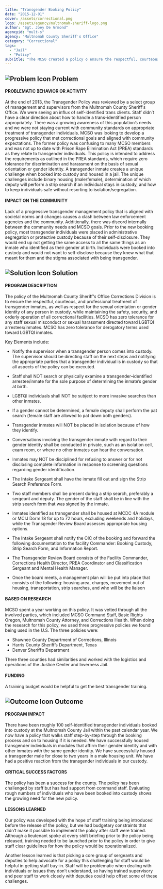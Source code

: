 ```yaml
---
title: "Transgender Booking Policy"
date: "2015-12-01"
cover: /assets/correctional.png
logo: /assets/agency/multnomah-sheriff-logo.png
author: "Sgt. Joey De Armond"
agencyid: "mult-s"
agency: "Multnomah County Sheriff's Office"
category: "Correctional"
tags:
  - "Jail"
  - "Policy"
subTitle: "The MCSO created a policy o ensure the respectful, courteous, and professional treatment of transgender inmates, as well as respect for the sexual orientation or gender identity of any person in custody, while maintaining the safety, security, and orderly operation of all correctional facilities."
---
```


## ![Problem Icon](https://github.com/google/material-design-icons/raw/master/alert/1x_web/ic_error_outline_black_48dp.png "Problem") Problem

#### PROBLEMATIC BEHAVIOR OR ACTIVITY

At the end of 2013, the Transgender Policy was reviewed by a select group of management and supervisors from the Multnomah County Sheriff's Office. We were seeing an influx of self-identified trans clients. Staff didn’t have a clear direction about how to handle a trans-identified person appropriately. There was a growing awareness of this population’s needs and we were not staying current with community standards on appropriate treatment of transgender individuals. MCSO was looking to develop a progressive policy that met correctional goals and aligned with community expectations. The former policy was confusing to many MCSO members and was not up to date with Prison Rape Elimination Act (PREA) standards as they relate to transgender individuals. This policy is intended to address the requirements as outlined in the PREA standards, which require zero tolerance for discrimination and harassment on the basis of sexual orientation or gender identity. A transgender inmate creates a unique challenge when booked into custody and housed in a jail. The unique challenges include binary housing (male/female), determination of which deputy will perform a strip search if an individual stays in custody, and how to keep individuals safe without resorting to isolation/segregation.

#### IMPACT ON THE COMMUNITY

Lack of a progressive transgender management policy that is aligned with societal norms and changes causes a clash between law enforcement agencies and the community. Additionally, there was discord internally between the community needs and MCSO goals. Prior to the new booking policy, most transgender individuals were placed in administrative segregation or protective custody because of their self-disclosure. They would end up not getting the same access to all the same things as an inmate who identified as their gender at birth. Individuals were booked into custody and would not want to self-disclose because they knew what that meant for them and the stigma associated with being transgender.

## ![Solution Icon](https://github.com/google/material-design-icons/raw/master/action/1x_web/ic_lightbulb_outline_black_48dp.png "Solution") Solution

#### PROGRAM DESCRIPTION

The policy of the Multnomah County Sheriff's Office Corrections Division is to ensure the respectful, courteous, and professional treatment of transgender inmates, as well as respect for the sexual orientation or gender identity of any person in custody, while maintaining the safety, security, and orderly operation of all correctional facilities. MCSO has zero tolerance for any staff sexual misconduct or sexual harassment directed toward LGBTQI arrestees/inmates. MCSO has zero tolerance for derogatory terms used toward LGBTQI inmates.

Key Elements include:

* Notify the supervisor when a transgender person comes into custody. The supervisor should be directing staff on the next steps and notifying the appropriate parties that a transgender individual is in custody so that all aspects of the policy can be executed.

* Staff shall NOT search or physically examine a transgender–identified arrestee/inmate for the sole purpose of determining the inmate’s gender at birth.

* LGBTQI individuals shall NOT be subject to more invasive searches than other inmates.

* If a gender cannot be determined, a female deputy shall perform the pat search (female staff are allowed to pat down both genders).

* Transgender inmates will NOT be placed in isolation because of how they identify.

* Conversations involving the transgender inmate with regard to their gender identity shall be conducted in private, such as an isolation cell, exam room, or where no other inmates can hear the conversation.

* Inmates may NOT be disciplined for refusing to answer or for not disclosing complete information in response to screening questions regarding gender identification.

* The Intake Sergeant shall have the inmate fill out and sign the Strip Search Preference Form.

* Two staff members shall be present during a strip search, preferably a sergeant and deputy. The gender of the staff shall be in line with the strip search form that was signed by the inmate.

* Inmates identified as transgender shall be housed at MCDC 4A module or MCIJ Dorm 18 for up to 72 hours, excluding weekends and holidays, while the Transgender Review Board assesses appropriate housing options.

* The Intake Sergeant shall notify the OIC of the booking and forward the following documentation to the facility Commander: Booking Custody, Strip Search Form, and Information Report.

* The Transgender Review Board consists of the Facility Commander, Corrections Health Director, PREA Coordinator and Classification Sergeant and Mental Health Manager.

* Once the board meets, a management plan will be put into place that consists of the following: housing area, charges, movement out of housing, transportation, strip searches, and who will be the liaison

#### BASED ON RESEARCH

MCSO spent a year working on this policy. It was vetted through all the involved parties, which included MCSO Command Staff, Basic Rights Oregon, Multnomah County Attorney, and Corrections Health. When doing the research for this policy, we used three progressive policies we found being used in the U.S. The three policies were:

* Shawnee County Department of Corrections, Illinois
* Harris County Sheriff’s Department, Texas
* Denver Sheriff’s Department

There three counties had similarities and worked with the logistics and operations of the Justice Center and Inverness Jail.

#### FUNDING

A training budget would be helpful to get the best transgender training.

## ![Outcome Icon](https://github.com/google/material-design-icons/raw/master/action/1x_web/ic_view_list_black_48dp.png "Outcome") Outcome

#### PROGRAM IMPACT

There have been roughly 100 self-identified transgender individuals booked into custody at the Multnomah County Jail within the past calendar year. We now have a policy that walks staff step-by-step through the booking process and on to housing if it is needed. We have successfully housed transgender individuals in modules that affirm their gender identity and with other inmates with the same gender identity. We have successfully housed a transgender male for close to two years in a male housing unit. We have had a positive reaction from the transgender individuals in our custody.

#### CRITICAL SUCCESS FACTORS

The policy has been a success for the county. The policy has been challenged by staff but has had support from command staff. Evaluating rough numbers of individuals who have been booked into custody shows the growing need for the new policy.

#### LESSONS LEARNED

Our policy was developed with the hope of staff training being introduced before the release of the policy, but we had budgetary constraints that didn’t make it possible to implement the policy after staff were trained. Although a lieutenant spoke at every shift briefing prior to the policy being released, training needed to be launched prior to the policy in order to give staff clear guidelines for how the policy would be operationalized.

Another lesson learned is that picking a core group of sergeants and deputies to help advocate for a policy this challenging for staff would be helpful in getting staff buy-in. Staff will be problematic when dealing with individuals or issues they don’t understand, so having trained supervisory and peer staff to work closely with deputies could help offset some of these challenges.
